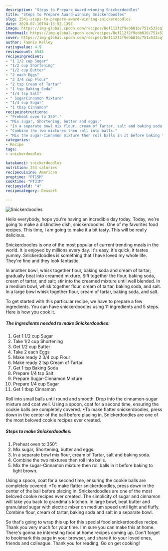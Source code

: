 ```yaml
---
description: "Steps to Prepare Award-winning Snickerdoodles"
title: "Steps to Prepare Award-winning Snickerdoodles"
slug: 2541-steps-to-prepare-award-winning-snickerdoodles
date: 2020-07-10T04:13:52.139Z
image: https://img-global.cpcdn.com/recipes/8ef112f2f9ebb816/751x532cq70/snickerdoodles-recipe-main-photo.jpg
thumbnail: https://img-global.cpcdn.com/recipes/8ef112f2f9ebb816/751x532cq70/snickerdoodles-recipe-main-photo.jpg
cover: https://img-global.cpcdn.com/recipes/8ef112f2f9ebb816/751x532cq70/snickerdoodles-recipe-main-photo.jpg
author: Fannie Kelley
ratingvalue: 4.9
reviewcount: 6544
recipeingredient:
- "1 1/2 cup Sugar"
- "1/2 cup Shortening"
- "1/2 cup Butter"
- "2 each Eggs"
- "2 3/4 cup Flour"
- "2 tsp Cream of Tartar"
- "1 tsp Baking Soda"
- "1/4 tsp Salt"
- " SugarCinnamon Mixture"
- "1/4 cup Sugar"
- "1 tbsp Cinnamon"
recipeinstructions:
- "Preheat oven to 350°."
- "Mix sugar, Shortening, butter and eggs."
- "In a separate bowl mix flour, cream of Tartar, salt and baking soda."
- "Combine the two mixtures then roll into balls."
- "Mix the sugar-Cinnamon mixture then roll balls in it before baking to light brown."
categories:
- Recipe
tags:
- snickerdoodles

katakunci: snickerdoodles 
nutrition: 254 calories
recipecuisine: American
preptime: "PT15M"
cooktime: "PT31M"
recipeyield: "4"
recipecategory: Dessert

---
```



![Snickerdoodles](https://img-global.cpcdn.com/recipes/8ef112f2f9ebb816/751x532cq70/snickerdoodles-recipe-main-photo.jpg)

Hello everybody, hope you're having an incredible day today. Today, we're going to make a distinctive dish, snickerdoodles. One of my favorites food recipes. This time, I am going to make it a bit tasty. This will be really delicious.

Snickerdoodles is one of the most popular of current trending meals in the world. It is enjoyed by millions every day. It's easy, it's quick, it tastes yummy. Snickerdoodles is something that I have loved my whole life. They're fine and they look fantastic.

In another bowl, whisk together flour, baking soda and cream of tartar; gradually beat into creamed mixture. Sift together the flour, baking soda, cream of tartar, and salt; stir into the creamed mixture until well blended. In a medium bowl, whisk together flour, cream of tartar, baking soda, and salt. In a large bowl whisk together flour, cream of tartar, baking soda, and salt.


To get started with this particular recipe, we have to prepare a few ingredients. You can have snickerdoodles using 11 ingredients and 5 steps. Here is how you cook it.

<!--inarticleads1-->

##### The ingredients needed to make Snickerdoodles:

1. Get 1 1/2 cup Sugar
1. Take 1/2 cup Shortening
1. Get 1/2 cup Butter
1. Take 2 each Eggs
1. Make ready 2 3/4 cup Flour
1. Make ready 2 tsp Cream of Tartar
1. Get 1 tsp Baking Soda
1. Prepare 1/4 tsp Salt
1. Prepare  Sugar-Cinnamon Mixture
1. Prepare 1/4 cup Sugar
1. Get 1 tbsp Cinnamon


Roll into small balls until round and smooth. Drop into the cinnamon-sugar mixture and coat well. Using a spoon, coat for a second time, ensuring the cookie balls are completely covered. *To make flatter snickerdoodles, press down in the center of the ball before placing in. Snickerdoodles are one of the most beloved cookie recipes ever created. 

<!--inarticleads2-->

##### Steps to make Snickerdoodles:

1. Preheat oven to 350°.
1. Mix sugar, Shortening, butter and eggs.
1. In a separate bowl mix flour, cream of Tartar, salt and baking soda.
1. Combine the two mixtures then roll into balls.
1. Mix the sugar-Cinnamon mixture then roll balls in it before baking to light brown.


Using a spoon, coat for a second time, ensuring the cookie balls are completely covered. *To make flatter snickerdoodles, press down in the center of the ball before placing in. Snickerdoodles are one of the most beloved cookie recipes ever created. The simplicity of sugar and cinnamon will take you back to grandma&#39;s kitchen. In large bowl, beat butter and granulated sugar with electric mixer on medium speed until light and fluffy. Combine flour, cream of tartar, baking soda and salt in a separate bowl. 

So that's going to wrap this up for this special food snickerdoodles recipe. Thank you very much for your time. I'm sure you can make this at home. There's gonna be interesting food at home recipes coming up. Don't forget to bookmark this page in your browser, and share it to your loved ones, friends and colleague. Thank you for reading. Go on get cooking!
